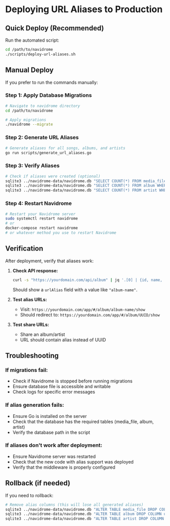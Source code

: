 # Deploying URL Aliases to Production

## Quick Deploy (Recommended)

Run the automated script:
```bash
cd /path/to/navidrome
./scripts/deploy-url-aliases.sh
```

## Manual Deploy

If you prefer to run the commands manually:

### Step 1: Apply Database Migrations
```bash
# Navigate to navidrome directory
cd /path/to/navidrome

# Apply migrations
./navidrome --migrate
```

### Step 2: Generate URL Aliases
```bash
# Generate aliases for all songs, albums, and artists
go run scripts/generate_url_aliases.go
```

### Step 3: Verify Aliases
```bash
# Check if aliases were created (optional)
sqlite3 ../navidrome-data/navidrome.db "SELECT COUNT(*) FROM media_file WHERE url_alias IS NOT NULL AND url_alias != '';"
sqlite3 ../navidrome-data/navidrome.db "SELECT COUNT(*) FROM album WHERE url_alias IS NOT NULL AND url_alias != '';"
sqlite3 ../navidrome-data/navidrome.db "SELECT COUNT(*) FROM artist WHERE url_alias IS NOT NULL AND url_alias != '';"
```

### Step 4: Restart Navidrome
```bash
# Restart your Navidrome server
sudo systemctl restart navidrome
# or
docker-compose restart navidrome
# or whatever method you use to restart Navidrome
```

## Verification

After deployment, verify that aliases work:

1. **Check API response:**
   ```bash
   curl -s "https://yourdomain.com/api/album" | jq '.[0] | {id, name, urlAlias}'
   ```
   Should show a `urlAlias` field with a value like `"album-name"`.

2. **Test alias URLs:**
   - Visit: `https://yourdomain.com/app/#/album/album-name/show`
   - Should redirect to: `https://yourdomain.com/app/#/album/UUID/show`

3. **Test share URLs:**
   - Share an album/artist
   - URL should contain alias instead of UUID

## Troubleshooting

### If migrations fail:
- Check if Navidrome is stopped before running migrations
- Ensure database file is accessible and writable
- Check logs for specific error messages

### If alias generation fails:
- Ensure Go is installed on the server
- Check that the database has the required tables (media_file, album, artist)
- Verify the database path in the script

### If aliases don't work after deployment:
- Ensure Navidrome server was restarted
- Check that the new code with alias support was deployed
- Verify that the middleware is properly configured

## Rollback (if needed)

If you need to rollback:
```bash
# Remove alias columns (this will lose all generated aliases)
sqlite3 ../navidrome-data/navidrome.db "ALTER TABLE media_file DROP COLUMN url_alias;"
sqlite3 ../navidrome-data/navidrome.db "ALTER TABLE album DROP COLUMN url_alias;"
sqlite3 ../navidrome-data/navidrome.db "ALTER TABLE artist DROP COLUMN url_alias;"
```
